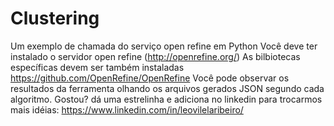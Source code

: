 # Clustering
Um exemplo de chamada do serviço open refine em Python
Você deve ter instalado o servidor open refine (http://openrefine.org/)
As bilbiotecas específicas devem ser também instaladas https://github.com/OpenRefine/OpenRefine
Você pode observar os resultados da ferramenta olhando os arquivos gerados JSON segundo cada algoritmo.
Gostou? dá uma estrelinha e adiciona no linkedin para trocarmos mais idéias:
https://www.linkedin.com/in/leovilelaribeiro/
